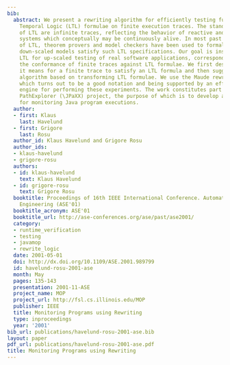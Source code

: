 ```yaml
---
bib:
  abstract: We present a rewriting algorithm for efficiently testing future time Linear
    Temporal Logic (LTL) formulae on finite execution traces. The standard models
    of LTL are infinite traces, reflecting the behavior of reactive and concurrent
    systems which conceptually may be continuously alive. In most past applications
    of LTL, theorem provers and model checkers have been used to formally prove that
    down-scaled models satisfy such LTL specifications. Our goal is instead to use
    LTL for up-scaled testing of real software applications, corresponding to analyzing
    the conformance of finite traces against LTL formulae. We first describe what
    it means for a finite trace to satisfy an LTL formula and then suggest an optimized
    algorithm based on transforming LTL formulae. We use the Maude rewriting logic,
    which turns out to be a good notation and being supported by an efficient rewriting
    engine for performing these experiments. The work constitutes part of the Java
    PathExplorer (\JPaXX) project, the purpose of which is to develop a flexible tool
    for monitoring Java program executions.
  author:
  - first: Klaus
    last: Havelund
  - first: Grigore
    last: Rosu
  author_id: Klaus Havelund and Grigore Rosu
  author_ids:
  - klaus-havelund
  - grigore-rosu
  authors:
  - id: klaus-havelund
    text: Klaus Havelund
  - id: grigore-rosu
    text: Grigore Rosu
  booktitle: Proceedings of 16th IEEE International Conference. Automated Software
    Engineering (ASE'01)
  booktitle_acronym: ASE'01
  booktitle_url: http://ase-conferences.org/ase/past/ase2001/
  category:
  - runtime_verification
  - testing
  - javamop
  - rewrite_logic
  date: 2001-05-01
  doi: http://dx.doi.org/10.1109/ASE.2001.989799
  id: havelund-rosu-2001-ase
  month: May
  pages: 135-143
  presentation: 2001-11-ASE
  project_name: MOP
  project_url: http://fsl.cs.illinois.edu/MOP
  publisher: IEEE
  title: Monitoring Programs using Rewriting
  type: inproceedings
  year: '2001'
bib_url: publications/havelund-rosu-2001-ase.bib
layout: paper
pdf_url: publications/havelund-rosu-2001-ase.pdf
title: Monitoring Programs using Rewriting
---
```

